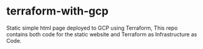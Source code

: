 # terraform-with-gcp
Static simple html page deployed to GCP using Terraform, This repo contains both code for the static website and Terraform as Infrastructure as Code.

